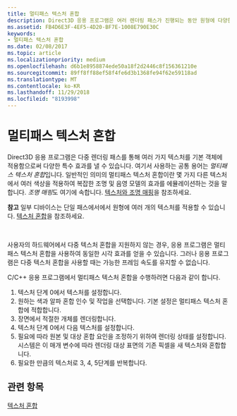 ```yaml
---
title: 멀티패스 텍스처 혼합
description: Direct3D 응용 프로그램은 여러 렌더링 패스가 진행되는 동안 원형에 다양한 텍스처를 적용하여 수많은 특수 효과를 얻을 수 있습니다.
ms.assetid: FB4D6E3F-4EF5-4D20-BF7E-1008E790E30C
keywords:
- 멀티패스 텍스처 혼합
ms.date: 02/08/2017
ms.topic: article
ms.localizationpriority: medium
ms.openlocfilehash: d6b1e8958874ede50a18f2d2446c8f156361210e
ms.sourcegitcommit: 89ff8ff88ef58f4fe6d3b1368fe94f62e59118ad
ms.translationtype: MT
ms.contentlocale: ko-KR
ms.lasthandoff: 11/29/2018
ms.locfileid: "8193998"
---
```

# <a name="multipass-texture-blending"></a>멀티패스 텍스처 혼합


Direct3D 응용 프로그램은 다중 렌더링 패스를 통해 여러 가지 텍스처를 기본 객체에 적용함으로써 다양한 특수 효과를 낼 수 있습니다. 여기서 사용하는 공통 용어는 *멀티패스 텍스처 혼합*입니다. 일반적인 의미의 멀티패스 텍스처 혼합이란 몇 가지 다른 텍스처에서 여러 색상을 적용하여 복잡한 조명 및 음영 모델의 효과를 에뮬레이션하는 것을 말합니다. *조명 매핑*도 여기에 속합니다. [텍스처와 조명 매핑](light-mapping-with-textures.md)을 참조하세요.

**참고**  일부 디바이스는 단일 패스에서에서 원형에 여러 개의 텍스처를 적용할 수 있습니다. [텍스처 혼합](texture-blending.md)을 참조하세요.

 

사용자의 하드웨어에서 다중 텍스처 혼합을 지원하지 않는 경우, 응용 프로그램은 멀티패스 텍스처 혼합을 사용하여 동일한 시각 효과를 얻을 수 있습니다. 그러나 응용 프로그램은 다중 텍스처 혼합을 사용할 때는 가능한 프레임 속도를 유지할 수 없습니다.

C/C++ 응용 프로그램에서 멀티패스 텍스처 혼합을 수행하려면 다음과 같이 합니다.

1.  텍스처 단계 0에서 텍스처를 설정합니다.
2.  원하는 색과 알파 혼합 인수 및 작업을 선택합니다. 기본 설정은 멀티패스 텍스처 혼합에 적합합니다.
3.  장면에서 적절한 개체를 렌더링합니다.
4.  텍스처 단계 0에서 다음 텍스처를 설정합니다.
5.  필요에 따라 원본 및 대상 혼합 요인을 조정하기 위하여 렌더링 상태를 설정합니다. 시스템은 이 매개 변수에 따라 렌더링 대상 표면의 기존 픽셀을 새 텍스처와 혼합합니다.
6.  필요한 만큼의 텍스처로 3, 4, 5단계를 반복합니다.

## <a name="span-idrelated-topicsspanrelated-topics"></a><span id="related-topics"></span>관련 항목


[텍스처 혼합](texture-blending.md)

 

 




